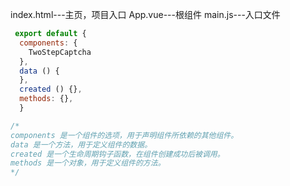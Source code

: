 


index.html---主页，项目入口
App.vue---根组件
main.js---入口文件

```js
 export default {
  components: {
    TwoStepCaptcha
  },
  data () {
  },
  created () {},
  methods: {},
  }

/*
components 是一个组件的选项，用于声明组件所依赖的其他组件。 
data 是一个方法，用于定义组件的数据。 
created 是一个生命周期钩子函数，在组件创建成功后被调用。 
methods 是一个对象，用于定义组件的方法。 
*/
```
